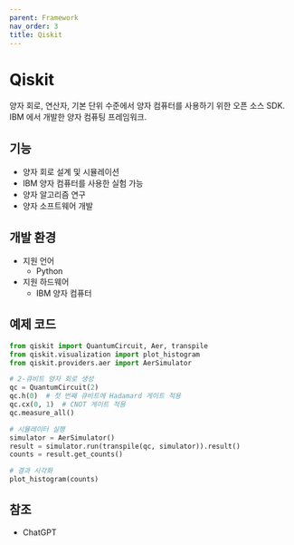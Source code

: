 ```yaml
---
parent: Framework
nav_order: 3
title: Qiskit
---
```


# Qiskit
양자 회로, 연산자, 기본 단위 수준에서 양자 컴퓨터를 사용하기 위한 오픈 소스 SDK.  
IBM 에서 개발한 양자 컴퓨팅 프레임워크.



## 기능
- 양자 회로 설계 및 시뮬레이션
- IBM 양자 컴퓨터를 사용한 실험 가능
- 양자 알고리즘 연구
- 양자 소프트웨어 개발



## 개발 환경
- 지원 언어
  - Python
- 지원 하드웨어
  - IBM 양자 컴퓨터



## 예제 코드
```python
from qiskit import QuantumCircuit, Aer, transpile
from qiskit.visualization import plot_histogram
from qiskit.providers.aer import AerSimulator

# 2-큐비트 양자 회로 생성
qc = QuantumCircuit(2)
qc.h(0)  # 첫 번째 큐비트에 Hadamard 게이트 적용
qc.cx(0, 1)  # CNOT 게이트 적용
qc.measure_all()

# 시뮬레이터 실행
simulator = AerSimulator()
result = simulator.run(transpile(qc, simulator)).result()
counts = result.get_counts()

# 결과 시각화
plot_histogram(counts)
```


## 참조
- ChatGPT